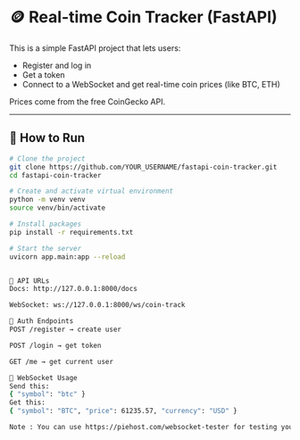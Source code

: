 # 🪙 Real-time Coin Tracker (FastAPI)

This is a simple FastAPI project that lets users:

- Register and log in
- Get a token
- Connect to a WebSocket and get real-time coin prices (like BTC, ETH)

Prices come from the free CoinGecko API.

---

## 🚀 How to Run

```bash
# Clone the project
git clone https://github.com/YOUR_USERNAME/fastapi-coin-tracker.git
cd fastapi-coin-tracker

# Create and activate virtual environment
python -m venv venv
source venv/bin/activate

# Install packages
pip install -r requirements.txt

# Start the server
uvicorn app.main:app --reload


🔗 API URLs
Docs: http://127.0.0.1:8000/docs

WebSocket: ws://127.0.0.1:8000/ws/coin-track

🔐 Auth Endpoints
POST /register → create user

POST /login → get token

GET /me → get current user

💬 WebSocket Usage
Send this:
{ "symbol": "btc" }
Get this:
{ "symbol": "BTC", "price": 61235.57, "currency": "USD" }

Note : You can use https://piehost.com/websocket-tester for testing your websocket 
